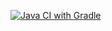 [![Java CI with Gradle](https://github.com/Eleonoraraf/Patterns-2/actions/workflows/Gradle.yml/badge.svg)](https://github.com/Eleonoraraf/Patterns-2/actions/workflows/Gradle.yml)
